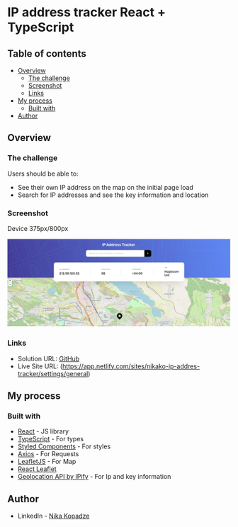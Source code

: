 # IP address tracker React + TypeScript

## Table of contents

- [Overview](#overview)
  - [The challenge](#the-challenge)
  - [Screenshot](#screenshot)
  - [Links](#links)
- [My process](#my-process)
  - [Built with](#built-with)
- [Author](#author)

## Overview

### The challenge

Users should be able to:

- See their own IP address on the map on the initial page load
- Search for IP addresses and see the key information and location

### Screenshot

Device 375px/800px

![Ip Address Tracker](./src/assets/images/BG.jpg)

### Links

- Solution URL: [GitHub](https://github.com/Nikkakko/IP-Address-Tracker)
- Live Site URL: (https://app.netlify.com/sites/nikako-ip-addres-tracker/settings/general)

## My process

### Built with

- [React](https://reactjs.org/) - JS library
- [TypeScript](https://www.typescriptlang.org/) - For types
- [Styled Components](https://styled-components.com/) - For styles
- [Axios](https://axios-http.com/) - For Requests
- [LeafletJS](https://leafletjs.com/) - For Map
- [React Leaflet](https://react-leaflet.js.org/)
- [Geolocation API by IPify](https://geo.ipify.org/) - For Ip and key information

## Author

- LinkedIn - [Nika Kopadze](https://www.linkedin.com/in/nika-kopadze-78a217256/)
